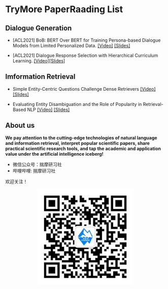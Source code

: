# TryMore PaperRaading List

## Dialogue Generation
- [ACL2021] BoB: BERT Over BERT for Training Persona-based Dialogue Models from Limited Personalized Data. [[Video]](https://www.bilibili.com/video/BV15S4y1k7a5/) [[Slides]](https://mp.weixin.qq.com/s?__biz=MzAxODk2OTgyNw==&mid=2247483687&idx=1&sn=d989550e1c552ada2b9e56e75556c7c2&chksm=9bcf64abacb8edbde9d9d141de38c129c7a137c580bc985a1919907f949db9c4214182feb0e9&token=1540349124&lang=zh_CN#rd)

- [ACL2021] Dialogue Response Selection with Hierarchical Curriculum Learning. [[Video]](https://www.bilibili.com/video/BV1eP4y1c7DE/)[[Slides]](https://mp.weixin.qq.com/s?__biz=MzAxODk2OTgyNw==&mid=2247483736&idx=1&sn=1242203fcbae08d8681098571365a529&chksm=9bcf64d4acb8edc2ebce0bcace9f8b9562d9ce4f4f6fb09c14113a3ead9a3e142e84711d5f01&token=1540349124&lang=zh_CN#rd)


## Imformation Retrieval

- Simple Entity-Centric Questions Challenge Dense Retrievers [[Video]](https://www.bilibili.com/video/BV1Q34y1r7Au/) [[Slides]](https://mp.weixin.qq.com/s?__biz=MzAxODk2OTgyNw==&mid=2247483716&idx=1&sn=a75372366ba684bd1ab832e1e3af19be&chksm=9bcf64c8acb8eddeeec4687df591f1f0a69edc7e62d500f3833377f3049fef42cf6f4b62b12c&token=1540349124&lang=zh_CN#rd)

- Evaluating Entity Disambiguation and the Role of Popularity in Retrieval-Based NLP [[Video]](https://www.bilibili.com/video/BV1iL411T7Ac/) [[Slides]](https://mp.weixin.qq.com/s?__biz=MzAxODk2OTgyNw==&mid=2247483788&idx=1&sn=a7cbcca99542319d435c7b6e11353c78&chksm=9bcf6400acb8ed161cb78bda1641c4dbf2261eea091db11b75509f67380b092a5885a24ab452&token=1540349124&lang=zh_CN#rd)

## About us

**We pay attention to the cutting-edge technologies of natural language and information retrieval, interpret popular scientific papers, share practical scientific research tools, and tap the academic and application value under the artificial intelligence iceberg!**

- 微信公众号：揣摩研习社
- 哔哩哔哩: 揣摩研习社

欢迎关注！

<div align=center>
    <img src="fig/qrcode.jpg" width = "60%" />
</div>